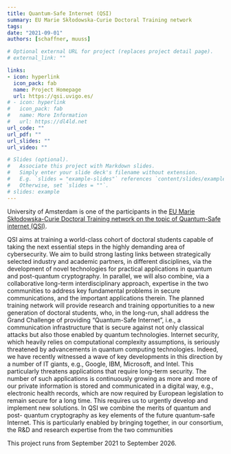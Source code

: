 ```yaml
---
title: Quantum-Safe Internet (QSI)
summary: EU Marie Skłodowska-Curie Doctoral Training network
tags:
date: "2021-09-01"
authors: [schaffner, muuss]

# Optional external URL for project (replaces project detail page).
# external_link: ""

links:
- icon: hyperlink
  icon_pack: fab
  name: Project Homepage
  url: https://qsi.uvigo.es/
# - icon: hyperlink
#   icon_pack: fab
#   name: More Information
#   url: https://dl4ld.net
url_code: ""
url_pdf: ""
url_slides: ""
url_video: ""

# Slides (optional).
#   Associate this project with Markdown slides.
#   Simply enter your slide deck's filename without extension.
#   E.g. `slides = "example-slides"` references `content/slides/example-slides.md`.
#   Otherwise, set `slides = ""`.
# slides: example
---
```


University of Amsterdam is one of the participants in the [EU Marie Skłodowska-Curie Doctoral Training network on the topic of Quantum-Safe internet (QSI)](https://cordis.europa.eu/project/id/101072637).

QSI aims at training a world-class cohort of doctoral students capable of taking the next essential steps in the highly demanding area of cybersecurity. We aim to build strong lasting links between strategically selected industry and academic partners, in different disciplines, via the development of novel technologies for practical applications in quantum and post-quantum cryptography. In parallel, we will also combine, via a collaborative long-term interdisciplinary approach, expertise in the two communities to address key fundamental problems in secure communications, and the important applications therein. The planned training network will provide research and training opportunities to a new generation of doctoral students, who, in the long-run, shall address the Grand Challenge of providing “Quantum-Safe Internet”, i.e., a communication infrastructure that is secure against not only classical attacks but also those enabled by quantum technologies. Internet security, which heavily relies on computational complexity assumptions, is seriously threatened by advancements in quantum computing technologies. Indeed, we have recently witnessed a wave of key developments in this direction by a number of IT giants, e.g., Google, IBM, Microsoft, and Intel. This particularly threatens applications that require long-term security. The number of such applications is continuously growing as more and more of our private information is stored and communicated in a digital way, e.g., electronic health records, which are now required by European legislation to remain secure for a long time. This requires us to urgently develop and implement new solutions. In QSI we combine the merits of quantum and post- quantum cryptography as key elements of the future quantum-safe Internet. This is particularly enabled by bringing together, in our consortium, the R&D and research expertise from the two communities

This project runs from September 2021 to September 2026.
